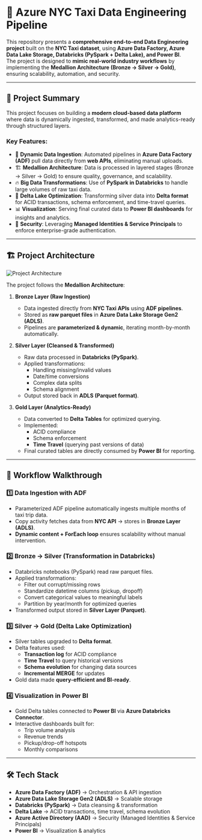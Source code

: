 # 🚖 Azure NYC Taxi Data Engineering Pipeline

This repository presents a **comprehensive end-to-end Data Engineering project** built on the **NYC Taxi dataset**, using **Azure Data Factory, Azure Data Lake Storage, Databricks (PySpark + Delta Lake), and Power BI**.  
The project is designed to **mimic real-world industry workflows** by implementing the **Medallion Architecture (Bronze → Silver → Gold)**, ensuring scalability, automation, and security.

---

## 📌 Project Summary
This project focuses on building a **modern cloud-based data platform** where data is dynamically ingested, transformed, and made analytics-ready through structured layers.  

### Key Features:
- 🚀 **Dynamic Data Ingestion**: Automated pipelines in **Azure Data Factory (ADF)** pull data directly from **web APIs**, eliminating manual uploads.  
- 🏗️ **Medallion Architecture**: Data is processed in layered stages (Bronze → Silver → Gold) to ensure quality, governance, and scalability.  
- 🔥 **Big Data Transformations**: Use of **PySpark in Databricks** to handle large volumes of raw taxi data.  
- 💎 **Delta Lake Optimization**: Transforming silver data into **Delta format** for ACID transactions, schema enforcement, and time-travel queries.  
- 📊 **Visualization**: Serving final curated data to **Power BI dashboards** for insights and analytics.  
- 🔐 **Security**: Leveraging **Managed Identities & Service Principals** to enforce enterprise-grade authentication.  

---

## 🏗️ Project Architecture
![Project Architecture](architecture/azure_medallion_architecture.png)

The project follows the **Medallion Architecture**:  

1. **Bronze Layer (Raw Ingestion)**  
   - Data ingested directly from **NYC Taxi APIs** using **ADF pipelines**.  
   - Stored as **raw parquet files** in **Azure Data Lake Storage Gen2 (ADLS)**.  
   - Pipelines are **parameterized & dynamic**, iterating month-by-month automatically.  

2. **Silver Layer (Cleansed & Transformed)**  
   - Raw data processed in **Databricks (PySpark)**.  
   - Applied transformations:  
     - Handling missing/invalid values  
     - Date/time conversions  
     - Complex data splits  
     - Schema alignment  
   - Output stored back in **ADLS (Parquet format)**.  

3. **Gold Layer (Analytics-Ready)**  
   - Data converted to **Delta Tables** for optimized querying.  
   - Implemented:  
     - ACID compliance   
     - Schema enforcement  
     - **Time Travel** (querying past versions of data)  
   - Final curated tables are directly consumed by **Power BI** for reporting.  

---

## 🔄 Workflow Walkthrough

### 1️⃣ Data Ingestion with ADF
- Parameterized ADF pipeline automatically ingests multiple months of taxi trip data.  
- Copy activity fetches data from **NYC API** → stores in **Bronze Layer (ADLS)**.  
- **Dynamic content + ForEach loop** ensures scalability without manual intervention.  

### 2️⃣ Bronze → Silver (Transformation in Databricks)
- Databricks notebooks (PySpark) read raw parquet files.  
- Applied transformations:  
  - Filter out corrupt/missing rows  
  - Standardize datetime columns (pickup, dropoff)  
  - Convert categorical values to meaningful labels  
  - Partition by year/month for optimized queries  
- Transformed output stored in **Silver Layer (Parquet)**.  

### 3️⃣ Silver → Gold (Delta Lake Optimization)
- Silver tables upgraded to **Delta format**.  
- Delta features used:  
  - **Transaction log** for ACID compliance  
  - **Time Travel** to query historical versions  
  - **Schema evolution** for changing data sources  
  - **Incremental MERGE** for updates  
- Gold data made **query-efficient and BI-ready**.  

### 4️⃣ Visualization in Power BI
- Gold Delta tables connected to **Power BI** via **Azure Databricks Connector**.  
- Interactive dashboards built for:  
  - Trip volume analysis  
  - Revenue trends  
  - Pickup/drop-off hotspots  
  - Monthly comparisons  

---

## 🛠️ Tech Stack
- **Azure Data Factory (ADF)** → Orchestration & API ingestion  
- **Azure Data Lake Storage Gen2 (ADLS)** → Scalable storage  
- **Databricks (PySpark)** → Data cleansing & transformation  
- **Delta Lake** → ACID transactions, time travel, schema evolution  
- **Azure Active Directory (AAD)** → Security (Managed Identities & Service Principals)  
- **Power BI** → Visualization & analytics  

